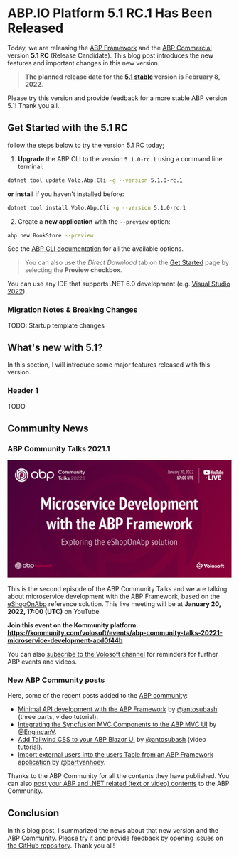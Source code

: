 # ABP.IO Platform 5.1 RC.1 Has Been Released

Today, we are releasing the [ABP Framework](https://abp.io/) and the [ABP Commercial](https://commercial.abp.io/) version **5.1 RC** (Release Candidate). This blog post introduces the new features and important changes in this new version.

> **The planned release date for the [5.1 stable](https://github.com/abpframework/abp/milestone/64) version is February 8, 2022**.

Please try this version and provide feedback for a more stable ABP version 5.1! Thank you all.

## Get Started with the 5.1 RC

follow the steps below to try the version 5.1 RC today;

1) **Upgrade** the ABP CLI to the version `5.1.0-rc.1` using a command line terminal:

````bash
dotnet tool update Volo.Abp.Cli -g --version 5.1.0-rc.1
````

**or install** if you haven't installed before:

````bash
dotnet tool install Volo.Abp.Cli -g --version 5.1.0-rc.1
````

2) Create a **new application** with the `--preview` option:

````bash
abp new BookStore --preview
````

See the [ABP CLI documentation](https://docs.abp.io/en/abp/latest/CLI) for all the available options.

> You can also use the *Direct Download* tab on the [Get Started](https://abp.io/get-started) page by selecting the **Preview checkbox**.

You can use any IDE that supports .NET 6.0 development (e.g. [Visual Studio 2022](https://visualstudio.microsoft.com/downloads/)).

### Migration Notes & Breaking Changes

TODO: Startup template changes

## What's new with 5.1?

In this section, I will introduce some major features released with this version.

### Header 1

TODO

## Community News

### ABP Community Talks 2021.1

![abp-community-talks-2022-1](abp-community-talks-2022-1.png)

This is the second episode of the ABP Community Talks and we are talking about microservice development with the ABP Framework, based on the [eShopOnAbp](https://github.com/abpframework/eShopOnAbp) reference solution. This live meeting will be at **January 20, 2022, 17:00 (UTC)** on YouTube.

**Join this event on the Kommunity platform: https://kommunity.com/volosoft/events/abp-community-talks-20221-microservice-development-acd0f44b**

You can also [subscribe to the Volosoft channel](https://www.youtube.com/channel/UCO3XKlpvq8CA5MQNVS6b3dQ) for reminders for further ABP events and videos.

### New ABP Community posts

Here, some of the recent posts added to the [ABP community](https://community.abp.io/):

* [Minimal API development with the ABP Framework](https://community.abp.io/articles/minimal-api-with-abp-hello-world-part-1-sg5i44p8) by [@antosubash](https://github.com/antosubash) (three parts, video tutorial).
* [Integrating the Syncfusion MVC Components to the ABP MVC UI](https://community.abp.io/articles/integrating-the-syncfusion-mvc-components-to-the-abp-mvc-ui-0gpkr1if) by [@EngincanV](https://github.com/EngincanV).
* [Add Tailwind CSS to your ABP Blazor UI](https://community.abp.io/articles/add-tailwindcss-to-your-abp-blazor-ui-vidiwzcy) by [@antosubash](https://github.com/antosubash) (video tutorial).
* [Import external users into the users Table from an ABP Framework application](https://community.abp.io/articles/import-external-users-into-the-users-table-from-an-abp-framework-application-7lnyw415) by [@bartvanhoey](https://github.com/bartvanhoey).

Thanks to the ABP Community for all the contents they have published. You can also [post your ABP and .NET related (text or video) contents](https://community.abp.io/articles/submit) to the ABP Community.

## Conclusion

In this blog post, I summarized the news about that new version and the ABP Community. Please try it and provide feedback by opening issues on [the GitHub repository](https://github.com/abpframework/abp). Thank you all!
